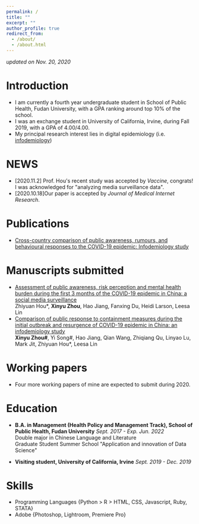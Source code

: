 ```yaml
---
permalink: /
title: ""
excerpt: ""
author_profile: true
redirect_from: 
  - /about/
  - /about.html
---
```


 *updated on Nov. 20, 2020*

# Introduction
* I am currently a fourth year undergraduate student in School of Public Health, Fudan University, with a GPA ranking around top 10% of the school.
* I was an exchange student in University of California, Irvine, during Fall 2019, with a GPA of 4.00/4.00.
* My principal research interest lies in digital epidemiology (i.e. [infodemiology](https://en.wikipedia.org/wiki/Infodemiology))

# NEWS
* [2020.11.2] Prof. Hou's recent study was accepted by *Vaccine*, congrats! I was acknowledged for "analyzing media surveillance data".
* [2020.10.18]Our paper is accepted by *Journal of Medical Internet Research*.

# Publications
* [Cross-country comparison of public awareness, rumours, and behavioural responses to the COVID-19 epidemic: Infodemiology study](https://www.jmir.org/2020/8/e21143/)

# Manuscripts submitted
* [Assessment of public awareness, risk perception and mental health burden during the first 3 months of the COVID-19 epidemic in China: a social media surveillance](https://www.researchgate.net/publication/341556103_Assessment_of_public_awareness_risk_perception_and_mental_health_burden_during_the_first_3_months_of_the_COVID-19_epidemic_in_China_a_social_media_surveillance_Preprint)<br>
Zhiyuan Hou*, **Xinyu Zhou**, Hao Jiang, Fanxing Du, Heidi Larson, Leesa Lin
* [Comparison of public response to containment measures during the initial outbreak and resurgence of COVID-19 epidemic in China: an infodemiology study]()<br>
**Xinyu Zhou#**, Yi Song#, Hao Jiang, Qian Wang, Zhiqiang Qu, Linyao Lu, Mark Jit, Zhiyuan Hou*, Leesa Lin

# Working papers
* Four more working papers of mine are expected to submit during 2020. 

# Education
* **B.A. in Management (Health Policy and Management Track), School of Public Health, Fudan University** *Sept. 2017 - Exp. Jun. 2022* <br>
  Double major in Chinese Language and Literature <br>
  Graduate Student Summer School "Application and innovation of Data Science" <br>
  
* **Visiting student, University of California, Irvine** *Sept. 2019 - Dec. 2019 <br>*

# Skills
* Programming Languages {Python > R > HTML, CSS, Javascript, Ruby, STATA} <br>
* Adobe {Photoshop, Lightroom, Premiere Pro}
